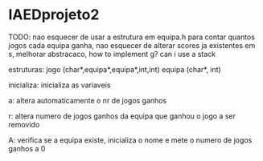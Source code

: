 # IAEDprojeto2

TODO:
    nao esquecer de usar a estrutura em equipa.h para contar quantos jogos cada equipa ganha,
    nao esquecer de alterar scores ja existentes em s,
    melhorar abstracaco,
    how to implement g?
    can i use a stack

estruturas:
    jogo (char*,equipa*,equipa*,int,int)
    equipa (char*, int)

inicializa:
    inicializa as variaveis

a:
    altera automaticamente o nr de jogos ganhos

r:
    altera numero de jogos ganhos da equipa que ganhou o jogo a ser removido

A:
    verifica se a equipa existe,
    inicializa o nome e mete o numero de jogos ganhos a 0



